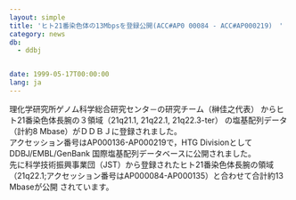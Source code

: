 ```yaml
---
layout: simple
title: 'ヒト21番染色体の13Mbpsを登録公開(ACC#AP0 00084 - ACC#AP000219)　'
category: news
db:
  - ddbj


date: 1999-05-17T00:00:00
lang: ja
---
```


理化学研究所ゲノム科学総合研究センタ－の研究チーム（榊佳之代表） からヒト21番染色体長腕の３領域（21q21.1, 21q22.1, 21q22.3-ter） の塩基配列データ（計約8 Mbase）がＤＤＢＪに登録されました。<br>アクセッション番号はAP000136-AP000219で，HTG DivisionとしてDDBJ/EMBL/GenBank 国際塩基配列データベースに公開されました。<br>先に科学技術振興事業団（JST）から登録されたヒト21番染色体長腕の領域 （21q22.1;アクセッション番号はAP000084-AP000135）と合わせて合計約13 Mbaseが公開 されています。
